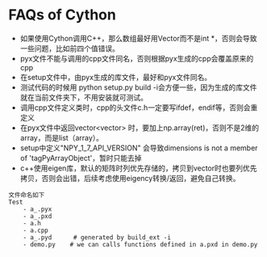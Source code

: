 # FAQs of Cython

- 如果使用Cython调用C++，那么数组最好用Vector而不是int *，否则会导致一些问题，比如前四个值错误。
- pyx文件不能与调用的cpp文件同名，否则根据pyx生成的cpp会覆盖原来的cpp
- 在setup文件中，由pyx生成的库文件，最好和pyx文件同名。
- 测试代码的时候用 python setup.py build -i会方便一些，因为生成的库文件就在当前文件夹下，不用安装就可测试。
- 调用cpp文件定义类时，cpp的头文件c.h一定要写ifdef，endif等，否则会重定义
- 在pyx文件中返回vector<vector<type>> 时，要加上np.array(ret)，否则不是2维的array，而是list（array）。
- setup中定义"NPY_1_7_API_VERSION" 会导致dimensions is not a member of 'tagPyArrayObject'，暂时只能去掉
- c++使用eigen库，默认的矩阵时列优先存储的，拷贝到vector时也要列优先拷贝，否则会出错，后续考虑使用eigency转换/返回，避免自己转换。
```
文件命名如下
Test
    - a_.pyx
    - a_.pxd
    - a.h
    - a.cpp
    - a_.pyd      # generated by build_ext -i
    - demo.py    # we can calls functions defined in a.pxd in demo.py
```

